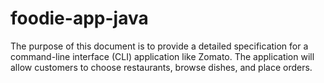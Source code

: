 # foodie-app-java
The purpose of this document is to provide a detailed specification for a command-line interface (CLI) application like Zomato. The application will allow customers to choose restaurants, browse dishes, and place orders.
